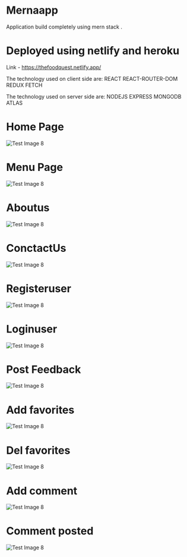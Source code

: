 # Mernaapp
Application build completely using mern stack .

# Deployed using netlify and heroku
Link - https://thefoodquest.netlify.app/

The technology used on client side are:
REACT
REACT-ROUTER-DOM
REDUX
FETCH 

The technology used on server side are:
NODEJS
EXPRESS
MONGODB ATLAS

# Home Page 

![Test Image 8](https://github.com/isnam01/mernaapp/blob/master/screencapture-localhost-3006-home-2020-08-24-23_53_23.png)

# Menu Page

![Test Image 8](https://github.com/isnam01/mernaapp/blob/master/screencapture-localhost-3006-menu-2020-08-25-00_00_44.png)

# Aboutus

![Test Image 8](https://github.com/isnam01/mernaapp/blob/master/screencapture-localhost-3006-aboutus-2020-08-25-00_00_21.png)

# ConctactUs

![Test Image 8](https://github.com/isnam01/mernaapp/blob/master/screencapture-localhost-3006-contactus-2020-08-25-00_01_04.png)

# Registeruser

![Test Image 8](https://github.com/isnam01/mernaapp/blob/master/screencapture-localhost-3006-contactus-2020-08-25-00_02_00.png)

# Loginuser

![Test Image 8](https://github.com/isnam01/mernaapp/blob/master/screencapture-localhost-3006-contactus-2020-08-25-00_02_33.png)

# Post Feedback

![Test Image 8](https://github.com/isnam01/mernaapp/blob/master/screencapture-localhost-3006-contactus-2020-08-25-00_07_44.png)

# Add favorites

![Test Image 8](https://github.com/isnam01/mernaapp/blob/master/screencapture-localhost-3006-favorites-2020-08-25-00_05_14.png)

# Del favorites

![Test Image 8](https://github.com/isnam01/mernaapp/blob/master/screencapture-localhost-3006-favorites-2020-08-25-00_05_44.png)

# Add comment 

![Test Image 8](https://github.com/isnam01/mernaapp/blob/master/screencapture-localhost-3006-menu-5f410535b2948b2f94bffaac-2020-08-25-00_04_06.png)

# Comment posted

![Test Image 8](https://github.com/isnam01/mernaapp/blob/master/screencapture-localhost-3006-menu-5f410535b2948b2f94bffaac-2020-08-25-00_04_19.png)

